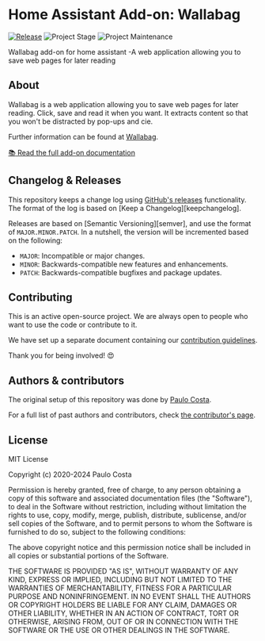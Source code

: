 # Home Assistant Add-on: Wallabag

[![Release][release-shield]][release] ![Project Stage][project-stage-shield] ![Project Maintenance][maintenance-shield]

Wallabag add-on for home assistant -A web application allowing you
to save web pages for later reading

## About

Wallabag is a web application allowing you to save web pages for later reading.
Click, save and read it when you want. It extracts content so that you
won't be distracted by pop-ups and cie.

Further information can be found at [Wallabag].

[:books: Read the full add-on documentation][docs]


## Changelog & Releases

This repository keeps a change log using [GitHub's releases][releases]
functionality. The format of the log is based on
[Keep a Changelog][keepchangelog].

Releases are based on [Semantic Versioning][semver], and use the format
of `MAJOR.MINOR.PATCH`. In a nutshell, the version will be incremented
based on the following:

- `MAJOR`: Incompatible or major changes.
- `MINOR`: Backwards-compatible new features and enhancements.
- `PATCH`: Backwards-compatible bugfixes and package updates.

## Contributing

This is an active open-source project. We are always open to people who want to
use the code or contribute to it.

We have set up a separate document containing our
[contribution guidelines](CONTRIBUTING.md).

Thank you for being involved! :heart_eyes:

## Authors & contributors

The original setup of this repository was done by [Paulo Costa][coostax].

For a full list of past authors and contributors,
check [the contributor's page][contributors].

## License

MIT License

Copyright (c) 2020-2024 Paulo Costa

Permission is hereby granted, free of charge, to any person obtaining a copy
of this software and associated documentation files (the "Software"), to deal
in the Software without restriction, including without limitation the rights
to use, copy, modify, merge, publish, distribute, sublicense, and/or sell
copies of the Software, and to permit persons to whom the Software is
furnished to do so, subject to the following conditions:

The above copyright notice and this permission notice shall be included in all
copies or substantial portions of the Software.

THE SOFTWARE IS PROVIDED "AS IS", WITHOUT WARRANTY OF ANY KIND, EXPRESS OR
IMPLIED, INCLUDING BUT NOT LIMITED TO THE WARRANTIES OF MERCHANTABILITY,
FITNESS FOR A PARTICULAR PURPOSE AND NONINFRINGEMENT. IN NO EVENT SHALL THE
AUTHORS OR COPYRIGHT HOLDERS BE LIABLE FOR ANY CLAIM, DAMAGES OR OTHER
LIABILITY, WHETHER IN AN ACTION OF CONTRACT, TORT OR OTHERWISE, ARISING FROM,
OUT OF OR IN CONNECTION WITH THE SOFTWARE OR THE USE OR OTHER DEALINGS IN THE
SOFTWARE.

[coostax]: https://github.com/coostax
[contributors]: https://github.com/coostax/addon-wallabag/graphs/contributors
[docs]: https://github.com/coostax/addon-wallabag/blob/main/wallabag/DOCS.md
[wallabag]: https://wallabag.org/
[maintenance-shield]: https://img.shields.io/maintenance/yes/2024.svg
[project-stage-shield]: https://img.shields.io/badge/project%20stage-experimental-yellow.svg
[release-shield]: https://img.shields.io/badge/version-v0.2.6-blue.svg
[release]: https://github.com/coostax/addon-wallabag/tree/v0.2.6
[releases]: https://github.com/coostax/addon-wallabag/releases